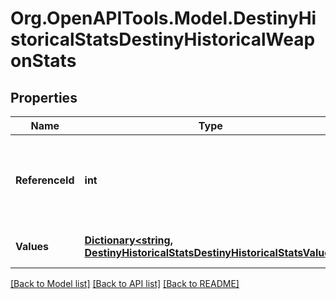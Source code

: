 # Org.OpenAPITools.Model.DestinyHistoricalStatsDestinyHistoricalWeaponStats

## Properties

Name | Type | Description | Notes
------------ | ------------- | ------------- | -------------
**ReferenceId** | **int** | The hash ID of the item definition that describes the weapon. | [optional] 
**Values** | [**Dictionary&lt;string, DestinyHistoricalStatsDestinyHistoricalStatsValue&gt;**](DestinyHistoricalStatsDestinyHistoricalStatsValue.md) | Collection of stats for the period. | [optional] 

[[Back to Model list]](../README.md#documentation-for-models) [[Back to API list]](../README.md#documentation-for-api-endpoints) [[Back to README]](../README.md)

